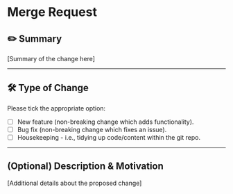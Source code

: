 # Merge Request

## :pencil2: Summary

[Summary of the change here]

---

## :hammer_and_wrench: Type of Change

Please tick the appropriate option:

- [ ] New feature (non-breaking change which adds functionality).
- [ ] Bug fix (non-breaking change which fixes an issue).
- [ ] Housekeeping - i.e., tidying up code/content within the git repo.

---

## (Optional) Description & Motivation

[Additional details about the proposed change]
